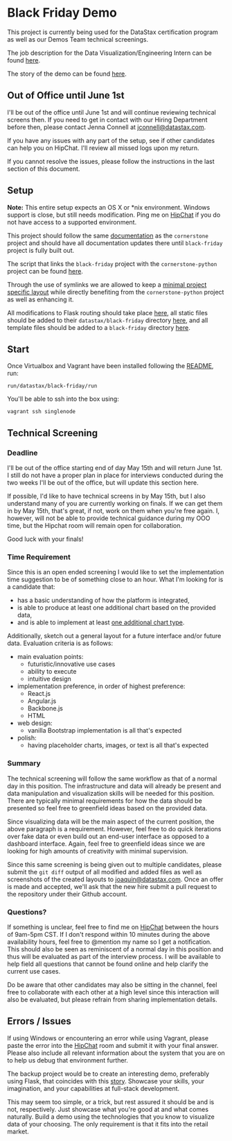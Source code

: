 # Black Friday Demo

This project is currently being used for the DataStax certification program as
well as our Demos Team technical screenings.

The job description for the Data Visualization/Engineering Intern can be found
[here](https://gist.github.com/joaquincasares/af1a45b67088be5b9869).

The story of the demo can be found [here](SCRIPT.md).


## Out of Office until June 1st

I'll be out of the office until June 1st and will continue reviewing technical screens
then. If you need to get in contact with our Hiring Department before then,
please contact Jenna Connell at jconnell@datastax.com.

If you have any issues with any part of the setup, see if other candidates can
help you on HipChat. I'll review all missed logs upon my return.

If you cannot resolve the issues, please follow the instructions in the last
section of this document.


## Setup

**Note:** This entire setup expects an OS X or \*nix environment. Windows support
is close, but still needs modification. Ping me on
[HipChat](https://www.hipchat.com/gUPdWxUUx) if you do not have access to a
supported environment.

This project should follow the same
[documentation](../../../docs/datastax/cornerstone) as the `cornerstone` project and
should have all documentation updates there until `black-friday` project
is fully built out.

The script that links the `black-friday` project with the `cornerstone-python`
project can be found
[here](../../../vagrant/datastax/black-friday/3.start.sh).

Through the use of symlinks we are allowed to keep a [minimal project specific
layout](../../../web/datastax/black-friday) while directly benefiting
from the `cornerstone-python` project as well as enhancing it.

All modifications to Flask routing should take place
[here](../../../web/datastax/cornerstone-python/Cornerstone/routes/datastax/black_friday),
all static files should be added to their `datastax/black-friday` directory
[here](../../../web/datastax/cornerstone-python/Cornerstone/static),
and all template files should be added to a `black-friday` directory
[here](../../../web/datastax/cornerstone-python/Cornerstone/templates/datastax).

## Start

Once Virtualbox and Vagrant have been installed following the
[README](../../../README.md), run:

    run/datastax/black-friday/run

You'll be able to ssh into the box using:

    vagrant ssh singlenode

## Technical Screening

### Deadline

I'll be out of the office starting end of day May 15th and will return June 1st.
I still do not have a proper plan in place for interviews conducted during the
two weeks I'll be out of the office, but will update this section here.

If possible, I'd like to have technical screens in by May 15th, but I also
understand many of you are currently working on finals. If we can get them in by
May 15th, that's great, if not, work on them when you're free again. I, however,
will not be able to provide technical guidance during my OOO time, but the
Hipchat room will remain open for collaboration.

Good luck with your finals!

### Time Requirement

Since this is an open ended screening I would like to set the implementation time
suggestion to be of something close to an hour. What I'm looking for is a
candidate that:

* has a basic understanding of how the platform is integrated,
* is able to produce at least one additional chart based on the provided data,
* and is able to implement at least
[one additional chart type](https://google-developers.appspot.com/chart/interactive/docs/gallery).

Additionally, sketch out a general layout for a future interface and/or future data.
Evaluation criteria is as follows:

* main evaluation points:
    * futuristic/innovative use cases
    * ability to execute
    * intuitive design
* implementation preference, in order of highest preference:
    * React.js
    * Angular.js
    * Backbone.js
    * HTML
* web design:
    * vanilla Bootstrap implementation is all that's expected
* polish:
    * having placeholder charts, images, or text is all that's expected

### Summary

The technical screening will follow the same workflow as that of a normal day
in this position. The infrastructure and data will already be present and data
manipulation and visualization skills will be needed for this position. There are typically
minimal requirements for how the data should be presented so feel free to
greenfield ideas based on the provided data.

Since visualizing data will be the main aspect of the current position, the above
paragraph is a requirement. However, feel free to do quick iterations over fake
data or even build out an end-user interface as opposed to a dashboard interface.
Again, feel free to greenfield ideas since we are looking for high amounts of creativity
with minimal supervision.

Since this same screening is being given out to multiple candidates, please
submit the `git diff` output of all modified and added files as well as screenshots
of the created layouts to joaquin@datastax.com.
Once an offer is made and accepted, we'll ask that the new hire submit a pull request
to the repository under their Github account.

### Questions?

If something is unclear, feel free to find me on
[HipChat](https://www.hipchat.com/gUPdWxUUx) between the hours of 9am-5pm CST.
If I don't respond within 10 minutes during the above availability hours,
feel free to @mention my name so I get a notification.
This should also be seen as
reminiscent of a normal day in this position and thus will be evaluated as part
of the interview process. I will be available to help field all questions
that cannot be found online and help clarify the current use cases.

Do be aware that other candidates may also be sitting in the channel, feel free
to collaborate with each other at a high level since this interaction will also
be evaluated, but please refrain from sharing implementation
details.

## Errors / Issues

If using Windows or encountering an error while using Vagrant, please paste the
error into the [HipChat](https://www.hipchat.com/gUPdWxUUx) room and submit it
with your final answer. Please also include all relevant information about the
system that you are on to help us debug that environment further.

The backup project would be to create an interesting demo, preferably using
Flask, that coincides with this [story](SCRIPT.md). Showcase your skills, your
imagination, and your capabilities at full-stack development.

This may seem too simple, or a trick, but rest assured it should be and is not,
respectively. Just showcase what you're good at and what comes naturally. Build
a demo using the technologies that you know to visualize data of your choosing.
The only requirement is that it fits into the retail market.
